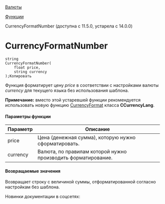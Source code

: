 [Валюты](/api_help/currency/index.php)

[Функции](/api_help/currency/functions/index.php)

CurrencyFormatNumber (доступна с 11.5.0, устарела с 14.0.0)

CurrencyFormatNumber
====================

```
string
CurrencyFormatNumber(
	float price,
	string currency
);Копировать
```

Функция форматирует цену *price* в соответствии с настройками валюты *currency* для текущего языка без использования шаблона.

**Примечание:** вместо этой устаревшей функции рекомендуется использовать новую функцию [CurrencyFormat](/api_help/currency/developer/ccurrencylang/currencyformat.php) класса **CCurrencyLang**.

#### Параметры функции

| Параметр | Описание |
| --- | --- |
| price | Цена (денежная сумма), которую нужно сформатировать. |
| currency | Валюта, по правилам которой нужно производить форматирование. |

#### Возвращаемые значения

Возвращает строку с величиной суммы, отформатированной согласно настройкам без шаблона.

Новинки документации в соцсетях: